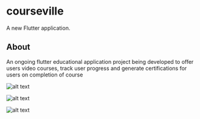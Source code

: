 # courseville

A new Flutter application.

## About

An ongoing flutter educational application project being developed to offer users video courses, track user progress and generate certifications for users on completion of course

![alt text](https://firebasestorage.googleapis.com/v0/b/courseville-95146.appspot.com/o/courseville1.png?alt=media&token=33cc56e4-f907-4e50-92fd-dcbc8bf44518)


![alt text](
https://firebasestorage.googleapis.com/v0/b/courseville-95146.appspot.com/o/courseville2.png?alt=media&token=e0d5fa4e-3489-4d58-891c-87623dedf7ca)

![alt text](https://firebasestorage.googleapis.com/v0/b/courseville-95146.appspot.com/o/courseville3.png?alt=media&token=8f14d56b-af55-4078-80d8-ed3b2038a093)
